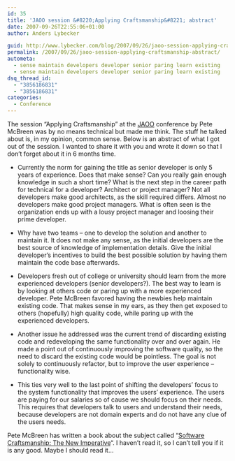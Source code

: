 ```yaml
---
id: 35
title: 'JAOO session &#8220;Applying Craftsmanship&#8221; abstract'
date: 2007-09-26T22:55:06+01:00
author: Anders Lybecker

guid: http://www.lybecker.com/blog/2007/09/26/jaoo-session-applying-craftsmanship-abstract/
permalink: /2007/09/26/jaoo-session-applying-craftsmanship-abstract/
autometa:
  - sense maintain developers developer senior paring learn existing
  - sense maintain developers developer senior paring learn existing
dsq_thread_id:
  - "3856186831"
  - "3856186831"
categories:
  - Conference
---
```

The session &#8220;Applying Craftsmanship&#8221; at the [JAOO](http://www.jaoo.dk "JAOO conference 2007") conference by Pete McBreen was by no means technical but made me think. The stuff he talked about is, in my opinion, common sense. Below is an abstract of what I got out of the session. I wanted to share it with you and wrote it down so that I don’t forget about it in 6 months time.

  * Currently the norm for gaining the title as senior developer is only 5 years of experience. Does that make sense? Can you really gain enough knowledge in such a short time? What is the next step in the career path for technical for a developer? Architect or project manager? Not all developers make good architects, as the skill required differs. Almost no developers make good project managers. What is often seen is the organization ends up with a lousy project manager and loosing their prime developer.

  * Why have two teams – one to develop the solution and another to maintain it. It does not make any sense, as the initial developers are the best source of knowledge of implementation details. Give the initial developer’s incentives to build the best possible solution by having them maintain the code base afterwards.

  * Developers fresh out of college or university should learn from the more experienced developers (senior developers?). The best way to learn is by looking at others code or paring up with a more experienced developer. Pete McBreen favored having the newbies help maintain existing code. That makes sense in my ears, as they then get exposed to others (hopefully) high quality code, while paring up with the experienced developers.

  * Another issue he addressed was the current trend of discarding existing code and redeveloping the same functionality over and over again. He made a point out of continuously improving the software quality, so the need to discard the existing code would be pointless. The goal is not solely to continuously refactor, but to improve the user experience – functionality wise.

  * This ties very well to the last point of shifting the developers’ focus to the system functionality that improves the users’ experience. The users are paying for our salaries so of cause we should focus on their needs. This requires that developers talk to users and understand their needs, because developers are not domain experts and do not have any clue of the users needs.

Pete McBreen has written a book about the subject called &#8220;[Software Craftsmanship: The New Imperative](http://www.amazon.com/exec/obidos/ASIN/0201733862/mcbreenconsul-20/nosim "Software Craftsmanship: The New Imperative book on Amazon.com")&#8220;. I haven’t read it, so I can’t tell you if it is any good. Maybe I should read it…
